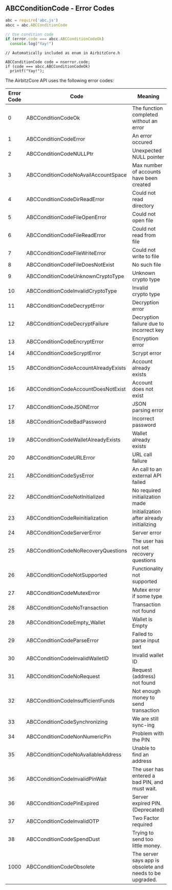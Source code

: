 ## ABCConditionCode - Error Codes

```javascript
abc = require('abc.js')
abcc = abc.ABCConditionCode

// Use condition code
if (error.code === abcc.ABCConditionCodeOk)
  console.log("Yay!")
```

```objective_c
// Automatically included as enum in AirbitzCore.h

ABCConditionCode code = nserror.code;
if (code === abcc.ABCConditionCodeOk)
  printf("Yay!");

```
The AirbitzCore API uses the following error codes:


Error Code | Code | Meaning
---------- | ------- | ------------
0 | ABCConditionCodeOk | The function completed without an error
1 | ABCConditionCodeError | An error occured
2 | ABCConditionCodeNULLPtr | Unexpected NULL pointer
3 | ABCConditionCodeNoAvailAccountSpace | Max number of accounts have been created
4 | ABCConditionCodeDirReadError | Could not read directory
5 | ABCConditionCodeFileOpenError | Could not open file
6 | ABCConditionCodeFileReadError | Could not read from file
7 | ABCConditionCodeFileWriteError | Could not write to file
8 | ABCConditionCodeFileDoesNotExist | No such file
9 | ABCConditionCodeUnknownCryptoType | Unknown crypto type
10 | ABCConditionCodeInvalidCryptoType | Invalid crypto type
11 | ABCConditionCodeDecryptError | Decryption error
12 | ABCConditionCodeDecryptFailure | Decryption failure due to incorrect key
13 | ABCConditionCodeEncryptError | Encryption error
14 | ABCConditionCodeScryptError | Scrypt error
15 | ABCConditionCodeAccountAlreadyExists | Account already exists
16 | ABCConditionCodeAccountDoesNotExist | Account does not exist
17 | ABCConditionCodeJSONError | JSON parsing error
18 | ABCConditionCodeBadPassword | Incorrect password
19 | ABCConditionCodeWalletAlreadyExists | Wallet already exists
20 | ABCConditionCodeURLError | URL call failure
21 | ABCConditionCodeSysError | An call to an external API failed
22 | ABCConditionCodeNotInitialized | No required initialization made
23 | ABCConditionCodeReinitialization | Initialization after already initializing
24 | ABCConditionCodeServerError | Server error
25 | ABCConditionCodeNoRecoveryQuestions | The user has not set recovery questions
26 | ABCConditionCodeNotSupported | Functionality not supported
27 | ABCConditionCodeMutexError | Mutex error if some type
28 | ABCConditionCodeNoTransaction | Transaction not found
28 | ABCConditionCodeEmpty_Wallet | Wallet is Empty
29 | ABCConditionCodeParseError | Failed to parse input text
30 | ABCConditionCodeInvalidWalletID | Invalid wallet ID
31 | ABCConditionCodeNoRequest | Request (address) not found
32 | ABCConditionCodeInsufficientFunds | Not enough money to send transaction
33 | ABCConditionCodeSynchronizing | We are still sync-ing
34 | ABCConditionCodeNonNumericPin | Problem with the PIN
35 | ABCConditionCodeNoAvailableAddress | Unable to find an address
36 | ABCConditionCodeInvalidPinWait | The user has entered a bad PIN, and must wait.
36 | ABCConditionCodePinExpired | Server expired PIN. (Deprecated)
37 | ABCConditionCodeInvalidOTP | Two Factor required
38 | ABCConditionCodeSpendDust | Trying to send too little money.
1000 | ABCConditionCodeObsolete | The server says app is obsolete and needs to be upgraded.